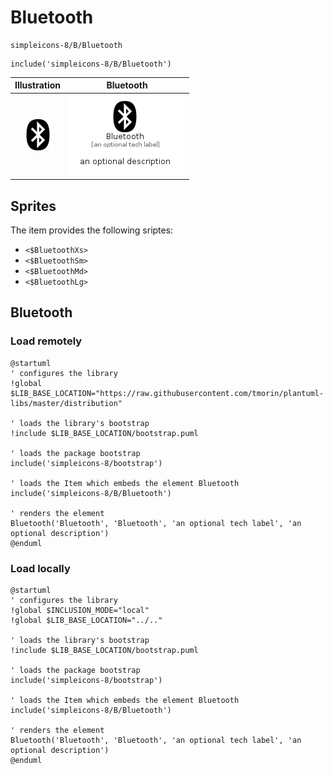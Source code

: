 # Bluetooth


```text
simpleicons-8/B/Bluetooth
```

```text
include('simpleicons-8/B/Bluetooth')
```



| Illustration | Bluetooth |
| :---: | :---: |
| ![illustration for Illustration](../../simpleicons-8/B/Bluetooth.png) | ![illustration for Bluetooth](../../simpleicons-8/B/Bluetooth.Local.png) |



## Sprites
The item provides the following sriptes:

- `<$BluetoothXs>`
- `<$BluetoothSm>`
- `<$BluetoothMd>`
- `<$BluetoothLg>`





## Bluetooth

### Load remotely
```plantuml
@startuml
' configures the library
!global $LIB_BASE_LOCATION="https://raw.githubusercontent.com/tmorin/plantuml-libs/master/distribution"

' loads the library's bootstrap
!include $LIB_BASE_LOCATION/bootstrap.puml

' loads the package bootstrap
include('simpleicons-8/bootstrap')

' loads the Item which embeds the element Bluetooth
include('simpleicons-8/B/Bluetooth')

' renders the element
Bluetooth('Bluetooth', 'Bluetooth', 'an optional tech label', 'an optional description')
@enduml
```

### Load locally
```plantuml
@startuml
' configures the library
!global $INCLUSION_MODE="local"
!global $LIB_BASE_LOCATION="../.."

' loads the library's bootstrap
!include $LIB_BASE_LOCATION/bootstrap.puml

' loads the package bootstrap
include('simpleicons-8/bootstrap')

' loads the Item which embeds the element Bluetooth
include('simpleicons-8/B/Bluetooth')

' renders the element
Bluetooth('Bluetooth', 'Bluetooth', 'an optional tech label', 'an optional description')
@enduml
```

